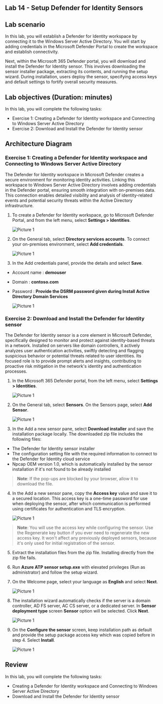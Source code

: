 ## Lab 14 - Setup Defender for Identity Sensors 

## Lab scenario

In this lab, you will establish a Defender for Identity workspace by connecting it to the Windows Server Active Directory. You will start by adding credentials in the Microsoft Defender Portal to create the workspace and establish connectivity.

Next, within the Microsoft 365 Defender portal, you will download and install the Defender for Identity sensor. This involves downloading the sensor installer package, extracting its contents, and running the setup wizard. During installation, users deploy the sensor, specifying access keys and default settings to fortify overall security measures.

## Lab objectives (Duration: minutes)

In this lab, you will complete the following tasks:
- Exercise 1: Creating a Defender for Identity workspace and Connecting to Windows Server Active Directory
- Exercise 2: Download and Install the Defender for Identity sensor

## Architecture Diagram

### Exercise 1: Creating a Defender for Identity workspace and Connecting to Windows Server Active Directory


The Defender for Identity workspace in Microsoft Defender creates a secure environment for monitoring identity activities. Linking this workspace to Windows Server Active Directory involves adding credentials in the Defender portal, ensuring smooth integration with on-premises data. This connection enables detailed visibility and analysis of identity-related events and potential security threats within the Active Directory infrastructure.

1. To create a Defender for Identity workspace, go to Microsoft Defender Portal, and from the left menu, select **Settings > Identities**.

   ![Picture 1](../Media/setupsensor1.png)

2. On the General tab, select **Directory services accounts**. To connect your on-premises environment, select **Add credentials**.

   ![Picture 1](../Media/setupsensor2.png)

3. In the Add credentials panel, provide the details and select **Save**.
- Account name : **demouser**
- Domain : **contoso.com**
- Password : **Provide the DSRM password given during Install Active Directory Domain Services**

   ![Picture 1](../Media/setupsensor3.png)

### Exercise 2: Download and Install the Defender for Identity sensor

The Defender for Identity sensor is a core element in Microsoft Defender, specifically designed to monitor and protect against identity-based threats in a network. Installed on servers like domain controllers, it actively analyzes user authentication activities, swiftly detecting and flagging suspicious behavior or potential threats related to user identities. Its focused role is to provide prompt alerts and insights, contributing to proactive risk mitigation in the network's identity and authentication processes.

1. In the Microsoft 365 Defender portal, from the left menu, select **Settings > Identities**.

   ![Picture 1](../Media/setupsensor1.png)

2. On the General tab, select **Sensors**. On the Sensors page, select **Add Sensor**.

   ![Picture 1](../Media/setupsensor4.png)

3. In the Add a new sensor pane, select **Download installer** and save the installation package locally. The downloaded zip file includes the following files:

- The Defender for Identity sensor installer
- The configuration setting file with the required information to connect to the Defender for Identity cloud service
- Npcap OEM version 1.0, which is automatically installed by the sensor installation if it's not found to be already installed

>**Note**: If the pop-ups are blocked by your browser, allow it to download the file.

4. In the Add a new sensor pane, copy the **Access key** value and save it to a secured location. This access key is a one-time password for use when deploying the sensor, after which communication is performed using certificates for authentication and TLS encryption.

   ![Picture 1](../Media/setupsensor5.png)

>**Note**: You will use the access key while configuring the sensor. Use the Regenerate key button if you ever need to regenerate the new access key. It won't affect any previously deployed sensors, because it's only used for initial registration of the sensor.

5. Extract the installation files from the zip file. Installing directly from the zip file fails.

6. Run **Azure ATP sensor setup.exe** with elevated privileges (Run as administrator) and follow the setup wizard.

7. On the Welcome page, select your language as **English** and select **Next**.

   ![Picture 1](../Media/sensor1.png)

8. The installation wizard automatically checks if the server is a domain controller, AD FS server, AC CS server, or a dedicated server. In **Sensor deployment type** screen **Sensor** option will be selected. Click **Next**.

   ![Picture 1](../Media/sensor2.png)

9. On the **Configure the sensor** screen, keep installation path as default and provide the setup package access key which was copied before in step 4. Select **Install**.

   ![Picture 1](../Media/sensor3.png)

## Review
In this lab, you will complete the following tasks:
- Creating a Defender for Identity workspace and Connecting to Windows Server Active Directory
- Download and Install the Defender for Identity sensor
